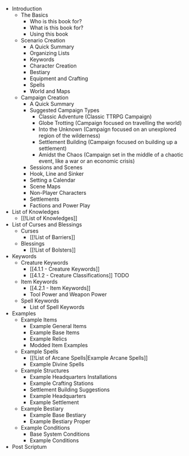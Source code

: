 * Introduction
	* The Basics
		* Who is this book for?
		* What is this book for?
		* Using this book
	* Scenario Creation
		* A Quick Summary
		* Organizing Lists
		* Keywords
		* Character Creation
		* Bestiary
		* Equipment and Crafting
		* Spells
		* World and Maps
	* Campaign Creation
		* A Quick Summary
		* Suggested Campaign Types
			* Classic Adventure (Classic TTRPG Campaign)
			* Globe Trotting (Campaign focused on travelling the world)
			* Into the Unknown (Campaign focused on an unexplored region of the wilderness)
			* Settlement Building (Campaign focused on building up a settlement)
			* Amidst the Chaos (Campaign set in the middle of a chaotic event, like a war or an economic crisis)
		* Sessions and Scenes
		* Hook, Line and Sinker
		* Setting a Calendar
		* Scene Maps
		* Non-Player Characters
		* Settlements
		* Factions and Power Play
* List of Knowledges
	* [[!List of Knowledges]]
* List of Curses and Blessings
	* Curses
		* [[!List of Barriers]]
	* Blessings
		* [[!List of Bolsters]]
* Keywords
	* Creature Keywords
		* [[4.1.1 - Creature Keywords]]
		* [[4.1.2 - Creature Classifications]] TODO
	* Item Keywords
		*  [[4.2.1 - Item Keywords]]
		* Tool Power and Weapon Power
	* Spell Keywords
		* List of Spell Keywords
* Examples
	* Example Items
		* Example General Items
		* Example Base Items
		* Example Relics
		* Modded Item Examples
	* Example Spells
		* [[!List of Arcane Spells|Example Arcane Spells]]
		* Example Divine Spells
	* Example Structures
		* Example Headquarters Installations
		* Example Crafting Stations
		* Settlement Building Suggestions
		* Example Headquarters
		* Example Settlement
	* Example Bestiary
		* Example Base Bestiary
		* Example Bestiary Proper
	* Example Conditions
		* Base System Conditions
		* Example Conditions
* Post Scriptum